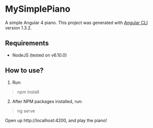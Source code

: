 # MySimplePiano

A simple Angular 4 piano.
This project was generated with [Angular CLI](https://github.com/angular/angular-cli) version 1.3.2.

## Requirements
- NodeJS (tested on v6.10.0)

## How to use?

1. Run:
> npm install

2. After NPM packages installed, run:
> ng serve

Open up http://localhost:4200, and play the piano!